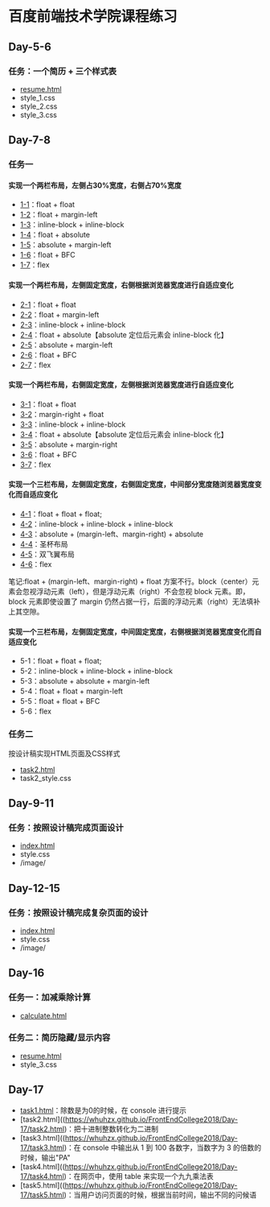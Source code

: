 # 百度前端技术学院课程练习
## Day-5-6
### 任务：一个简历 + 三个样式表
- [resume.html](https://whuhzx.github.io/FrontEndCollege2018/Day-05-06/resume.html)
- style_1.css
- style_2.css
- style_3.css

## Day-7-8
### 任务一
#### 实现一个两栏布局，左侧占30%宽度，右侧占70%宽度
- [1-1](https://whuhzx.github.io/FrontEndCollege2018/Day-07-08/task/1-1.html)：float + float
- [1-2](https://whuhzx.github.io/FrontEndCollege2018/Day-07-08/task/1-2.html)：float + margin-left
- [1-3](https://whuhzx.github.io/FrontEndCollege2018/Day-07-08/task/1-3.html)：inline-block + inline-block
- [1-4](https://whuhzx.github.io/FrontEndCollege2018/Day-07-08/task/1-4.html)：float + absolute
- [1-5](https://whuhzx.github.io/FrontEndCollege2018/Day-07-08/task/1-5.html)：absolute + margin-left
- [1-6](https://whuhzx.github.io/FrontEndCollege2018/Day-07-08/task/1-6.html)：float + BFC
- [1-7](https://whuhzx.github.io/FrontEndCollege2018/Day-07-08/task/1-7.html)：flex

#### 实现一个两栏布局，左侧固定宽度，右侧根据浏览器宽度进行自适应变化
- [2-1](https://whuhzx.github.io/FrontEndCollege2018/Day-07-08/task/2-1.html)：float + float
- [2-2](https://whuhzx.github.io/FrontEndCollege2018/Day-07-08/task/2-2.html)：float + margin-left
- [2-3](https://whuhzx.github.io/FrontEndCollege2018/Day-07-08/task/2-3.html)：inline-block + inline-block
- [2-4](https://whuhzx.github.io/FrontEndCollege2018/Day-07-08/task/2-4.html)：float + absolute【absolute 定位后元素会 inline-block 化】
- [2-5](https://whuhzx.github.io/FrontEndCollege2018/Day-07-08/task/2-5.html)：absolute + margin-left
- [2-6](https://whuhzx.github.io/FrontEndCollege2018/Day-07-08/task/2-6.html)：float + BFC
- [2-7](https://whuhzx.github.io/FrontEndCollege2018/Day-07-08/task/2-7.html)：flex

#### 实现一个两栏布局，右侧固定宽度，左侧根据浏览器宽度进行自适应变化
- [3-1](https://whuhzx.github.io/FrontEndCollege2018/Day-07-08/task/3-1.html)：float + float
- [3-2](https://whuhzx.github.io/FrontEndCollege2018/Day-07-08/task/3-2.html)：margin-right + float
- [3-3](https://whuhzx.github.io/FrontEndCollege2018/Day-07-08/task/3-3.html)：inline-block + inline-block
- [3-4](https://whuhzx.github.io/FrontEndCollege2018/Day-07-08/task/3-4.html)：float + absolute【absolute 定位后元素会 inline-block 化】
- [3-5](https://whuhzx.github.io/FrontEndCollege2018/Day-07-08/task/3-5.html)：absolute + margin-right
- [3-6](https://whuhzx.github.io/FrontEndCollege2018/Day-07-08/task/3-6.html)：float + BFC
- [3-7](https://whuhzx.github.io/FrontEndCollege2018/Day-07-08/task/3-7.html)：flex

#### 实现一个三栏布局，左侧固定宽度，右侧固定宽度，中间部分宽度随浏览器宽度变化而自适应变化
- [4-1](https://whuhzx.github.io/FrontEndCollege2018/Day-07-08/task/4-1.html)：float + float + float;
- [4-2](https://whuhzx.github.io/FrontEndCollege2018/Day-07-08/task/4-2.html)：inline-block + inline-block + inline-block
- [4-3](https://whuhzx.github.io/FrontEndCollege2018/Day-07-08/task/4-3.html)：absolute + (margin-left、margin-right) + absolute
- [4-4](https://whuhzx.github.io/FrontEndCollege2018/Day-07-08/task/4-4.html)：圣杯布局
- [4-5](https://whuhzx.github.io/FrontEndCollege2018/Day-07-08/task/4-5.html)：双飞翼布局
- [4-6](https://whuhzx.github.io/FrontEndCollege2018/Day-07-08/task/4-6.html)：flex

笔记:float + (margin-left、margin-right) + float 方案不行。block（center）元素会忽视浮动元素（left），但是浮动元素（right）不会忽视 block 元素。即，block 元素即使设置了 margin 仍然占据一行，后面的浮动元素（right）无法填补上其空隙。

#### 实现一个三栏布局，左侧固定宽度，中间固定宽度，右侧根据浏览器宽度变化而自适应变化
- 5-1：float + float + float;
- 5-2：inline-block + inline-block + inline-block
- 5-3：absolute + absolute + margin-left
- 5-4：float + float + margin-left
- 5-5：float + float + BFC
- 5-6：flex

### 任务二
按设计稿实现HTML页面及CSS样式
- [task2.html](https://whuhzx.github.io/FrontEndCollege2018/Day-07-08/task/task2.html)
- task2_style.css

## Day-9-11
### 任务：按照设计稿完成页面设计
- [index.html](https://whuhzx.github.io/FrontEndCollege2018/Day-09-11/index.html)
- style.css
- /image/

## Day-12-15
### 任务：按照设计稿完成复杂页面的设计
- [index.html](https://whuhzx.github.io/FrontEndCollege2018/Day-12-15/index.html)
- style.css
- /image/

## Day-16
### 任务一：加减乘除计算
- [calculate.html](https://whuhzx.github.io/FrontEndCollege2018/Day-16/calculate.html)

### 任务二：简历隐藏/显示内容
- [resume.html](https://whuhzx.github.io/FrontEndCollege2018/Day-16/resume.html)
- style_3.css

## Day-17
- [task1.html](https://whuhzx.github.io/FrontEndCollege2018/Day-17/task1.html)：除数是为0的时候，在 console 进行提示
- [task2.html]((https://whuhzx.github.io/FrontEndCollege2018/Day-17/task2.html)：把十进制整数转化为二进制
- [task3.html]((https://whuhzx.github.io/FrontEndCollege2018/Day-17/task3.html)：在 console 中输出从 1 到 100 各数字，当数字为 3 的倍数的时候，输出"PA"
- [task4.html]((https://whuhzx.github.io/FrontEndCollege2018/Day-17/task4.html)：在网页中，使用 table 来实现一个九九乘法表
- [task5.html]((https://whuhzx.github.io/FrontEndCollege2018/Day-17/task5.html)：当用户访问页面的时候，根据当前时间，输出不同的问候语



